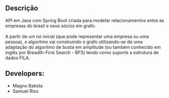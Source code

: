## Descrição
 API em Java com Spring Boot criada para modelar relacionamentos entre as empresas do brasil e seus sócios em grafo.
 </br>
 </br>
 A partir de um nó inicial (que pode representar uma empresa ou uma pessoa), o algoritmo vai construindo o grafo utilizando-se de uma adaptação do algoritmo de busta em amplitude (ou também conhecido em inglês por Breadth-First Search - BFS) tendo como suporte a estrutura de dados FILA.
 
 ## Developers:
 - Magno Batista
 - Samuel Rios